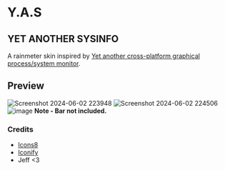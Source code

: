 # Y.A.S
## YET ANOTHER SYSINFO

A rainmeter skin inspired by [Yet another cross-platform graphical process/system monitor](https://github.com/ClementTsang/bottom).

## Preview

![Screenshot 2024-06-02 223948](https://github.com/OrbEnforcer/Y.A.S/assets/108188721/ea64636c-fed5-41b6-b646-f656ef948266)
![Screenshot 2024-06-02 224506](https://github.com/OrbEnforcer/Y.A.S/assets/108188721/2df8192b-4e22-44b8-a5b0-7dce38ec1598)
![image](https://github.com/OrbEnforcer/Y.A.S/assets/108188721/23ac56e4-1462-488f-982f-84567f13f598)
**Note - Bar not included.**

### Credits
- [Icons8](https://icons8.com)
- [Iconify](https://iconify.design)
- Jeff <3
